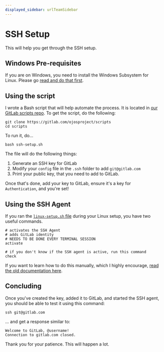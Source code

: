```yaml
---
displayed_sidebar: urlTeamSidebar
---
```


# SSH Setup

This will help you get through the SSH setup.

## Windows Pre-requisites

If you are on Windows, you need to install the Windows Subsystem for Linux.
Please go
[read and do that first](https://gitlab.com/ojosproject/docs/-/blob/main/teams/url/installing-wsl.md).

## Using the script

I wrote a Bash script that will help automate the process. It is located in
[our GitLab scripts repo](https://gitlab.com/ojosproject/scripts). To get the
script, do the following:

```shell
git clone https://gitlab.com/ojosproject/scripts
cd scripts
```

To run it, do...

```shell
bash ssh-setup.sh
```

The file will do the following things:

1. Generate an SSH key for GitLab
2. Modify your `config` file in the `.ssh` folder to add `git@gitlab.com`
3. Print your public key, that you need to add to GitLab.

Once that's done, add your key to GitLab, ensure it's a key for
`Authentication`, and you're set!

## Using the SSH Agent

If you ran the
[`linux-setup.sh` file](https://gitlab.com/ojosproject/scripts/-/tree/main/linux-setup)
during your Linux setup, you have two useful commands.

```shell
# activates the SSH Agent
# adds GitLab identity
# NEEDS TO BE DONE EVERY TERMINAL SESSION
activate

# if you don't know if the SSH agent is active, run this command
check
```

If you want to learn how to do this manually, which I highly encourage,
[read the old documentation here](https://gitlab.com/ojosproject/docs/-/blob/e98bc507eae3acb89326d54010c4ad59fd81124a/teams/url/ssh-setup.md#using-the-ssh-agent).

## Concluding

Once you've created the key, added it to GitLab, and started the SSH agent, you
should be able to test it using this command:

```shell
ssh git@gitlab.com
```

... and get a response similar to:

```shell
Welcome to GitLab, @username!
Connection to gitlab.com closed.
```

Thank you for your patience. This will happen a lot.
